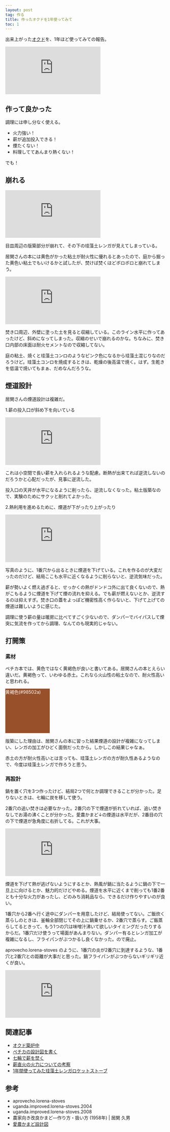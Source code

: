 ```yaml
---
layout: post
tag: 作る
title: 作ったオクドを1年使ってみて
toc: 1
---
```


出来上がった[オクド](http://kobapan.com/blog/2019/03/21/okudo.html)を、1年ほど使ってみての報告。

![](https://kobapan.com/p/i.php?/galleries/make/IMG_3183-sm.JPG)

## 作って良かった

調理には申し分なく使える。

- 火力強い！
- 薪が追加投入できる！
- 煙たくない！
- 料理しててあんまり熱くない！

でも！


## 崩れる

![](https://kobapan.com/p/i.php?/galleries/make/IMG_3380-sm.JPG)

目皿周辺の版築部分が崩れて、その下の珪藻土レンガが見えてしまっている。

居関さんの本には黄色がかった粘土が耐火性に優れるとあったので、庭から掘った黄色い粘土でもいけるかと試したが、焚けば焚くほどボロボロと崩れてしまう。

![](https://kobapan.com/p/i.php?/galleries/make/IMG_3382-sm.JPG)

焚き口周辺、外壁に塗った土を見ると収縮している。このライン水平に作ってあったけど、斜めになってしまった。収縮のせいで崩れるのかな。ちなみに、焚き口内部の床面は耐火セメントなので収縮してない。

庭の粘土、焼くと珪藻土コンロのようなピンク色になるから珪藻土混じりなのだろうけど。珪藻土コンロを焼成するときは、乾燥の後高温で焼く。はず。生乾きを低温で焼いてもまぁ、だめなんだろうな。

## 煙道設計

居関さんの煙道設計は複雑だ。

1.薪の投入口が斜め下を向いている

![](https://kobapan.com/p/i.php?/galleries/make/iseki-takikuchi-sm.jpg)

これは小空間で長い薪を入れられるような配慮。断熱が出来てれば逆流しないのだろうかと心配だったが、見事に逆流した。

投入口の天井が水平になるように削ったら、逆流しなくなった。粘土版築なので、実験のためにサクッと削れてよかった。

2.熱利用を進めるために、煙道が下がったり上がったり

![](https://kobapan.com/p/i.php?/galleries/make/iseki-endou-sm.jpg)

写真のように、1番穴から出るときに煙道を下げている。これを作るのが大変だったのだけど、結局ここも水平に近くなるように削らないと、逆流気味だった。

薪が勢いよく燃え過ぎると、せっかくの熱がドンドコ外に出て良くないので、熱がこもるように煙道を下げて煙の流れを抑える。でも薪が燃えないとか、逆流するのは抑えすぎ。焚き口の蓋をよっぽど機密性高く作らないと、下げて上げての煙道は難しいように感じた。

調理に使う薪の量は暖房に比べてすごく少ないので、ダンパーでバイパスして煙突に気流を作ってから調理、なんてのも現実的じゃない。

## 打開策

### 素材

ペチカ本では、黄色ではなく黄褐色が良いと書いてある。居関さんの本とえらい違いだ。黄褐色って、いわゆる赤土。これなら火山性の粘土なので、耐火性高いと思われる。

<div style="background-color:#98502a;width:10em;height:10em;color:white;">黄褐色(#98502a)</div>

版築にした理由は、居関さんの本に習った結果煙道の設計が複雑になってしまい、レンガの加工がひどく面倒だったから。しかしこの結果じゃなぁ。

赤土の方が耐火性高いとは言っても、珪藻土レンガの方が耐久性あるようなので、今度は珪藻土レンガで作ろうと思う。

### 再設計

鍋を置く穴を3つ作ったけど、結局2つで何とか調理できることが分かった。足りないときは、七輪に炭を移して使う。

2番穴の追い焚きは必要なかった。2番穴の下で煙道が折れていれば、追い焚きなしでお湯の沸くことが分かった。愛農かまど↓の煙道は水平だが、2番目の穴の下で煙道が急角度に右折してる。これが大事。

![](https://kobapan.com/p/i.php?/galleries/make/ainou-sm.jpg)

煙道を下げて熱が逃げないようにするとか、熱風が鍋に当たるように鍋の下で一旦上に向けるとか、魅力的だけどやめる。煙道を水平に近くまで削っても1番2番とも十分な火力があったし、どのみち消耗品なら、できるだけ作りやすいのが良い。

1番穴から2番へ行く途中にダンパーを用意したけど、結局使ってない。ご飯炊く蒸らしのときは、釜輪全部閉じてその上に鍋乗せるか、2番穴で蒸らす。ご飯蒸らしてるときって、もう1つの穴は味噌汁沸いて欲しいタイミングだったりするからだ。1番穴だけ使うって場面があんまりない。ダンパー有るとレンガ加工が複雑になるし、フライパンがぶつかるし良くなかった。ので廃止。

aprovecho.lorena-stoves のように、1番穴の炎が2番穴に到達するような、1番穴と2番穴との距離が大事だと思った。鍋フライパンがぶつからないギリギリ近くが良い。

![](https://kobapan.com/p/i.php?/galleries/make/lorena-sm.jpg)


## 関連記事

- [オクド築炉中](http://kobapan.com/blog/2019/03/21/okudo.html)
- [ペチカの設計図を書く](http://kobapan.com/blog/2019/01/26/pechka.html)
- [七輪で薪を焚く](http://kobapan.com/blog/2017/03/23/hichirin.html)
- [薪直火の火力についての考察](http://kobapan.com/blog/2017/03/01/irori.html)
- [1年間使ってみた珪藻土レンガロケットストーブ](http://kobapan.com/blog/2017/02/18/rocket.html)

## 参考

- aprovecho.lorena-stoves
- uganda.improved.lorena-stoves.2004
- uganda.improved.lorena-stoves.2008
- 農家向き改良かまど―作り方・扱い方 (1958年) | 居関 久男
- [愛農かまど設計図](https://docs.google.com/open?id=0B14qv8lqX0CtUVdaMWgyT00zVWs)

